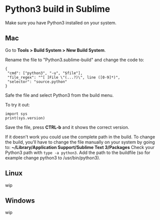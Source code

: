 Python3 build in Sublime
=========================
Make sure you have Python3 installed on your system.

Mac
----
Go to **Tools > Build System > New Build System**.

Rename the file to "Python3.sublime-build" and change the code to:

```
{
 "cmd": ["python3", "-u", "$file"],
 "file_regex": "^[ ]File \"(...?)\", line ([0-9]*)",
 "selector": "source.python"
}
```
Safe the file and select Python3 from the build menu. 

To try it out:
``` 
import sys
print(sys.version)
``` 
Save the file, press **CTRL-b** and it shows the correct version.

If it doesn't work you could use the complete path in the build. To change the build, you'll have to change the file manually on your system by going to: **~/Library/Application Support/Sublime Text 3/Packages**
Check your Python3 path with `type -a python3`. Add the path to the buildfile (so for example change python3 to /usr/bin/python3).

Linux
-----
wip

Windows
--------
wip
